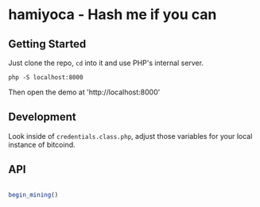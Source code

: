 # hamiyoca - Hash me if you can

## Getting Started

Just clone the repo, `cd` into it and use PHP's internal server.

`php -S localhost:8000`

Then open the demo at 'http://localhost:8000'

##  Development
Look inside of `credentials.class.php`, adjust those variables for your local instance of bitcoind.

## API

```JavaScript

begin_mining()


```
